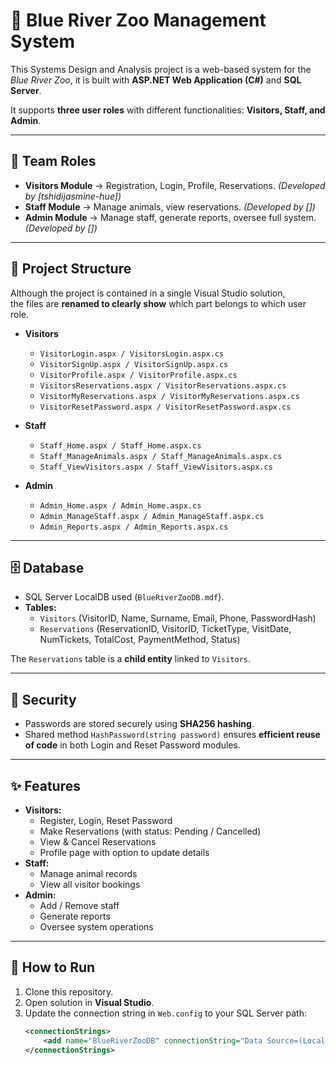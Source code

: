 # 🐾 Blue River Zoo Management System
This Systems Design and Analysis project is a web-based system for the *Blue River Zoo*, it is built with **ASP.NET Web Application (C#)** and **SQL Server**.

It supports **three user roles** with different functionalities: **Visitors, Staff, and Admin**.  

---

## 👥 Team Roles
- **Visitors Module** → Registration, Login, Profile, Reservations. *(Developed by [tshidijasmine-hue])*
- **Staff Module** → Manage animals, view reservations. *(Developed by [])*
- **Admin Module** → Manage staff, generate reports, oversee full system. *(Developed by [])*

---

## 📂 Project Structure
Although the project is contained in a single Visual Studio solution,  
the files are **renamed to clearly show** which part belongs to which user role.

- **Visitors**
  - `VisitorLogin.aspx / VisitorsLogin.aspx.cs`
  - `VisitorSignUp.aspx / VisitorSignUp.aspx.cs`
  - `VisitorProfile.aspx / VisitorProfile.aspx.cs`
  - `VisitorsReservations.aspx / VisitorReservations.aspx.cs`
  - `VisitorMyReservations.aspx / VisitorMyReservations.aspx.cs`
  - `VisitorResetPassword.aspx / VisitorResetPassword.aspx.cs`
  
- **Staff**
  - `Staff_Home.aspx / Staff_Home.aspx.cs`
  - `Staff_ManageAnimals.aspx / Staff_ManageAnimals.aspx.cs`
  - `Staff_ViewVisitors.aspx / Staff_ViewVisitors.aspx.cs`
  
- **Admin**
  - `Admin_Home.aspx / Admin_Home.aspx.cs`
  - `Admin_ManageStaff.aspx / Admin_ManageStaff.aspx.cs`
  - `Admin_Reports.aspx / Admin_Reports.aspx.cs`

---

## 🗄 Database
- SQL Server LocalDB used (`BlueRiverZooDB.mdf`).  
- **Tables:**
  - `Visitors` (VisitorID, Name, Surname, Email, Phone, PasswordHash)
  - `Reservations` (ReservationID, VisitorID, TicketType, VisitDate, NumTickets, TotalCost, PaymentMethod, Status)

The `Reservations` table is a **child entity** linked to `Visitors`.

---

## 🔐 Security
- Passwords are stored securely using **SHA256 hashing**.  
- Shared method `HashPassword(string password)` ensures **efficient reuse of code** in both Login and Reset Password modules.

---

## ✨ Features
- **Visitors:**
  - Register, Login, Reset Password
  - Make Reservations (with status: Pending / Cancelled)
  - View & Cancel Reservations
  - Profile page with option to update details
- **Staff:**
  - Manage animal records
  - View all visitor bookings
- **Admin:**
  - Add / Remove staff
  - Generate reports
  - Oversee system operations
 
---

## 🚀 How to Run
1. Clone this repository.  
2. Open solution in **Visual Studio**.  
3. Update the connection string in `Web.config` to your SQL Server path:
   ```xml
   <connectionStrings>
       <add name="BlueRiverZooDB" connectionString="Data Source=(LocalDB)\MSSQLLocalDB;AttachDbFilename=|DataDirectory|\BlueRiverZooDB.mdf;Integrated Security=True" providerName="System.Data.SqlClient"/>
   </connectionStrings>

